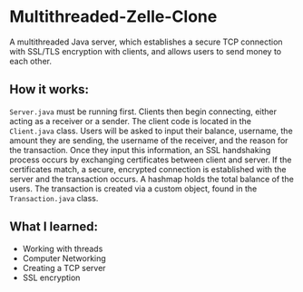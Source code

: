 # Multithreaded-Zelle-Clone

A multithreaded Java server, which establishes a secure TCP connection with SSL/TLS encryption with clients, and allows users to send money
to each other. 

## How it works:

 `Server.java` must be running first. Clients then begin connecting, either acting as a receiver or a sender. The client code is located in the `Client.java` 
 class. Users will be asked to input their balance, username, the amount they are sending, the username of the receiver, and the reason for the transaction. Once they input this information, an SSL 
 handshaking process occurs by exchanging certificates between client and server. If the certificates match, a secure, encrypted connection is established with the server and the transaction occurs. 
 A hashmap holds the total balance of the users. The transaction is created via a custom object, found in the `Transaction.java` class. 

## What I learned:

<ul>
  <li>Working with threads</li>
  <li>Computer Networking</li>
   <li>Creating a TCP server</li>
   <li>SSL encryption</li>
</ul>

